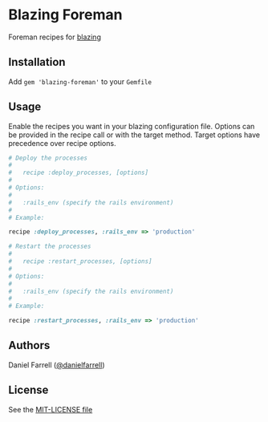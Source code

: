 Blazing Foreman
===============

Foreman recipes for [blazing](http://github.com/effkay/blazing)

Installation
------------

Add `gem 'blazing-foreman'` to your `Gemfile`

Usage
-----

Enable the recipes you want in your blazing configuration file. Options
can be provided in the recipe call or with the target method. Target
options have precedence over recipe options.

```ruby
# Deploy the processes
#
#   recipe :deploy_processes, [options]
#
# Options:
#
#   :rails_env (specify the rails environment)
#
# Example:

recipe :deploy_processes, :rails_env => 'production'

# Restart the processes
#
#   recipe :restart_processes, [options]
#
# Options:
#
#   :rails_env (specify the rails environment)
#
# Example:

recipe :restart_processes, :rails_env => 'production'
```

Authors
-------

Daniel Farrell ([@danielfarrell][])

License
-------

See the [MIT-LICENSE file](https://github.com/danielfarrell/blazing-foreman/blob/master/MIT-LICENSE)

[@danielfarrell]: https://github.com/danielfarrell
